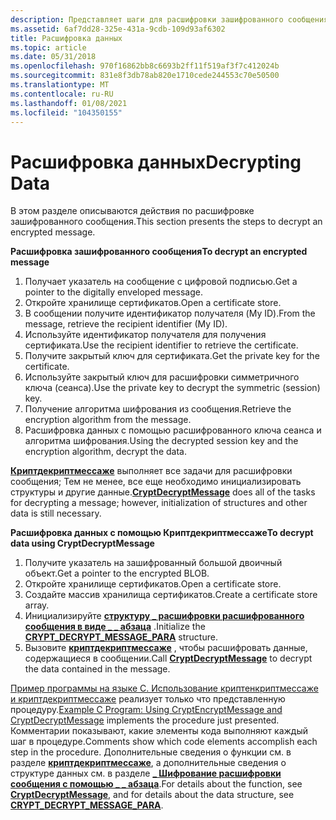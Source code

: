 ```yaml
---
description: Представляет шаги для расшифровки зашифрованного сообщения.
ms.assetid: 6af7dd28-325e-431a-9cdb-109d93af6302
title: Расшифровка данных
ms.topic: article
ms.date: 05/31/2018
ms.openlocfilehash: 970f16862bb8c6693b2ff11f519af3f7c412024b
ms.sourcegitcommit: 831e8f3db78ab820e1710cede244553c70e50500
ms.translationtype: MT
ms.contentlocale: ru-RU
ms.lasthandoff: 01/08/2021
ms.locfileid: "104350155"
---
```

# <a name="decrypting-data"></a><span data-ttu-id="db423-103">Расшифровка данных</span><span class="sxs-lookup"><span data-stu-id="db423-103">Decrypting Data</span></span>

<span data-ttu-id="db423-104">В этом разделе описываются действия по расшифровке зашифрованного сообщения.</span><span class="sxs-lookup"><span data-stu-id="db423-104">This section presents the steps to decrypt an encrypted message.</span></span>

<span data-ttu-id="db423-105">**Расшифровка зашифрованного сообщения**</span><span class="sxs-lookup"><span data-stu-id="db423-105">**To decrypt an encrypted message**</span></span>

1.  <span data-ttu-id="db423-106">Получает указатель на сообщение с цифровой подписью.</span><span class="sxs-lookup"><span data-stu-id="db423-106">Get a pointer to the digitally enveloped message.</span></span>
2.  <span data-ttu-id="db423-107">Откройте хранилище сертификатов.</span><span class="sxs-lookup"><span data-stu-id="db423-107">Open a certificate store.</span></span>
3.  <span data-ttu-id="db423-108">В сообщении получите идентификатор получателя (My ID).</span><span class="sxs-lookup"><span data-stu-id="db423-108">From the message, retrieve the recipient identifier (My ID).</span></span>
4.  <span data-ttu-id="db423-109">Используйте идентификатор получателя для получения сертификата.</span><span class="sxs-lookup"><span data-stu-id="db423-109">Use the recipient identifier to retrieve the certificate.</span></span>
5.  <span data-ttu-id="db423-110">Получите закрытый ключ для сертификата.</span><span class="sxs-lookup"><span data-stu-id="db423-110">Get the private key for the certificate.</span></span>
6.  <span data-ttu-id="db423-111">Используйте закрытый ключ для расшифровки симметричного ключа (сеанса).</span><span class="sxs-lookup"><span data-stu-id="db423-111">Use the private key to decrypt the symmetric (session) key.</span></span>
7.  <span data-ttu-id="db423-112">Получение алгоритма шифрования из сообщения.</span><span class="sxs-lookup"><span data-stu-id="db423-112">Retrieve the encryption algorithm from the message.</span></span>
8.  <span data-ttu-id="db423-113">Расшифровка данных с помощью расшифрованного ключа сеанса и алгоритма шифрования.</span><span class="sxs-lookup"><span data-stu-id="db423-113">Using the decrypted session key and the encryption algorithm, decrypt the data.</span></span>

<span data-ttu-id="db423-114">[**Криптдекриптмессаже**](/windows/desktop/api/Wincrypt/nf-wincrypt-cryptdecryptmessage) выполняет все задачи для расшифровки сообщения; Тем не менее, все еще необходимо инициализировать структуры и другие данные.</span><span class="sxs-lookup"><span data-stu-id="db423-114">[**CryptDecryptMessage**](/windows/desktop/api/Wincrypt/nf-wincrypt-cryptdecryptmessage) does all of the tasks for decrypting a message; however, initialization of structures and other data is still necessary.</span></span>

<span data-ttu-id="db423-115">**Расшифровка данных с помощью Криптдекриптмессаже**</span><span class="sxs-lookup"><span data-stu-id="db423-115">**To decrypt data using CryptDecryptMessage**</span></span>

1.  <span data-ttu-id="db423-116">Получите указатель на зашифрованный большой двоичный объект.</span><span class="sxs-lookup"><span data-stu-id="db423-116">Get a pointer to the encrypted BLOB.</span></span>
2.  <span data-ttu-id="db423-117">Откройте хранилище сертификатов.</span><span class="sxs-lookup"><span data-stu-id="db423-117">Open a certificate store.</span></span>
3.  <span data-ttu-id="db423-118">Создайте массив хранилища сертификатов.</span><span class="sxs-lookup"><span data-stu-id="db423-118">Create a certificate store array.</span></span>
4.  <span data-ttu-id="db423-119">Инициализируйте [**структуру \_ расшифровки расшифрованного сообщения в виде \_ \_ абзаца**](/windows/desktop/api/Wincrypt/ns-wincrypt-crypt_decrypt_message_para) .</span><span class="sxs-lookup"><span data-stu-id="db423-119">Initialize the [**CRYPT\_DECRYPT\_MESSAGE\_PARA**](/windows/desktop/api/Wincrypt/ns-wincrypt-crypt_decrypt_message_para) structure.</span></span>
5.  <span data-ttu-id="db423-120">Вызовите [**криптдекриптмессаже**](/windows/desktop/api/Wincrypt/nf-wincrypt-cryptdecryptmessage) , чтобы расшифровать данные, содержащиеся в сообщении.</span><span class="sxs-lookup"><span data-stu-id="db423-120">Call [**CryptDecryptMessage**](/windows/desktop/api/Wincrypt/nf-wincrypt-cryptdecryptmessage) to decrypt the data contained in the message.</span></span>

<span data-ttu-id="db423-121">[Пример программы на языке C. Использование криптенкриптмессаже и криптдекриптмессаже](example-c-program-using-cryptencryptmessage-and-cryptdecryptmessage.md) реализует только что представленную процедуру.</span><span class="sxs-lookup"><span data-stu-id="db423-121">[Example C Program: Using CryptEncryptMessage and CryptDecryptMessage](example-c-program-using-cryptencryptmessage-and-cryptdecryptmessage.md) implements the procedure just presented.</span></span> <span data-ttu-id="db423-122">Комментарии показывают, какие элементы кода выполняют каждый шаг в процедуре.</span><span class="sxs-lookup"><span data-stu-id="db423-122">Comments show which code elements accomplish each step in the procedure.</span></span> <span data-ttu-id="db423-123">Дополнительные сведения о функции см. в разделе [**криптдекриптмессаже**](/windows/desktop/api/Wincrypt/nf-wincrypt-cryptdecryptmessage), а дополнительные сведения о структуре данных см. в разделе [**\_ Шифрование расшифровки сообщения с помощью \_ \_ абзаца**](/windows/desktop/api/Wincrypt/ns-wincrypt-crypt_decrypt_message_para).</span><span class="sxs-lookup"><span data-stu-id="db423-123">For details about the function, see [**CryptDecryptMessage**](/windows/desktop/api/Wincrypt/nf-wincrypt-cryptdecryptmessage), and for details about the data structure, see [**CRYPT\_DECRYPT\_MESSAGE\_PARA**](/windows/desktop/api/Wincrypt/ns-wincrypt-crypt_decrypt_message_para).</span></span>

 

 



